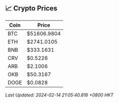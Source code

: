 ## 📈 Crypto Prices

| Coin | Price |
| ---- | ----- |
| BTC | $51606.9804 |
| ETH | $2741.0105 |
| BNB | $333.1631 |
| CRV | $0.5226 |
| ARB | $2.1006 |
| OKB | $50.3167 |
| DOGE | $0.0828 |

_Last Updated: 2024-02-14 21:05:40.816 +0800 HKT_